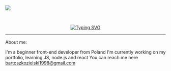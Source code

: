 <img src="https://github.com/m3riadoc/m3riadoc/assets/129390881/763c2a35-5bb3-41eb-9d53-6ccff7807b8e" > 

&nbsp;
&nbsp;
&nbsp;

<div align="center">
  <a href="https://git.io/typing-svg">
    <img src="https://readme-typing-svg.demolab.com?font=Fira+Code&duration=2000&pause=300&random=false&size=30&center=true&width=435&lines=Hello+there!;I'm+Bartosz+Kozielski+" alt="Typing SVG">
  </a>
</div>

<hr>


About me:

I'm a beginner front-end developer from Poland
I'm currently working on my portfolio, learning JS, node.js and react
You can reach me here bartoszkozielski1998@gmail.com
